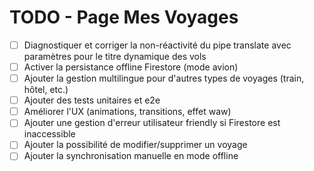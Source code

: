 # TODO - Page Mes Voyages

- [ ] Diagnostiquer et corriger la non-réactivité du pipe translate avec paramètres pour le titre dynamique des vols
- [ ] Activer la persistance offline Firestore (mode avion)
- [ ] Ajouter la gestion multilingue pour d'autres types de voyages (train, hôtel, etc.)
- [ ] Ajouter des tests unitaires et e2e
- [ ] Améliorer l'UX (animations, transitions, effet waw)
- [ ] Ajouter une gestion d'erreur utilisateur friendly si Firestore est inaccessible
- [ ] Ajouter la possibilité de modifier/supprimer un voyage
- [ ] Ajouter la synchronisation manuelle en mode offline 